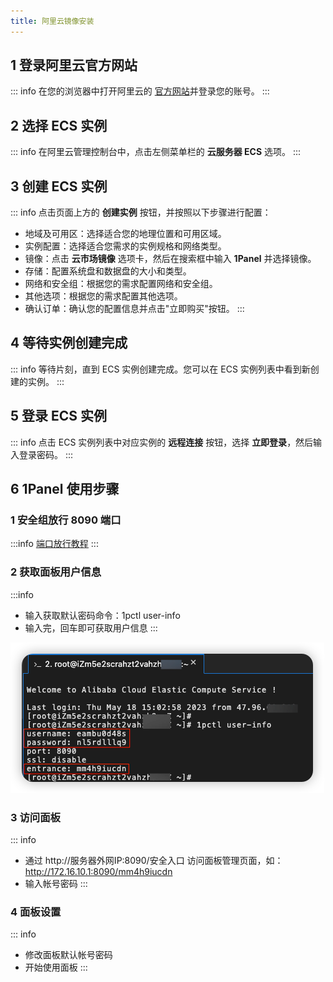```yaml
---
title: 阿里云镜像安装
---
```


## 1 登录阿里云官方网站

::: info
在您的浏览器中打开阿里云的 [官方网站](https://www.aliyun.com/)并登录您的账号。
:::

## 2 选择 ECS 实例
::: info
在阿里云管理控制台中，点击左侧菜单栏的 **云服务器 ECS** 选项。
:::

## 3 创建 ECS 实例

::: info
点击页面上方的 **创建实例** 按钮，并按照以下步骤进行配置：

- 地域及可用区：选择适合您的地理位置和可用区域。
- 实例配置：选择适合您需求的实例规格和网络类型。
- 镜像：点击 **云市场镜像** 选项卡，然后在搜索框中输入 **1Panel** 并选择镜像。
- 存储：配置系统盘和数据盘的大小和类型。
- 网络和安全组：根据您的需求配置网络和安全组。
- 其他选项：根据您的需求配置其他选项。
- 确认订单：确认您的配置信息并点击"立即购买"按钮。
:::

## 4 等待实例创建完成

::: info
等待片刻，直到 ECS 实例创建完成。您可以在 ECS 实例列表中看到新创建的实例。
:::

## 5 登录 ECS 实例

::: info
点击 ECS 实例列表中对应实例的 **远程连接** 按钮，选择 **立即登录**，然后输入登录密码。
:::

## 6 1Panel 使用步骤

### 1 安全组放行 8090 端口

:::info
[端口放行教程](https://help.aliyun.com/document_detail/25471.html)
:::

### 2 获取面板用户信息

:::info
- 输入获取默认密码命令：1pctl user-info
- 输入完，回车即可获取用户信息
:::

![img.png](../img/installation/用户信息.png)

### 3 访问面板

::: info
- 通过 http://服务器外网IP:8090/安全入口 访问面板管理页面，如：http://172.16.10.1:8090/mm4h9iucdn
- 输入帐号密码
:::

### 4 面板设置

::: info
- 修改面板默认帐号密码
- 开始使用面板
:::